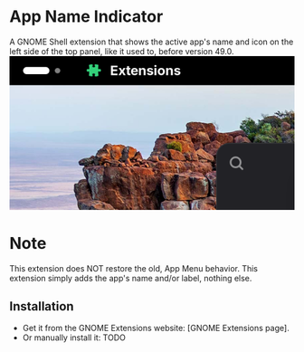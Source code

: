 # App Name Indicator
A GNOME Shell extension that shows the active app's name and icon on the left side of the top panel, like it used to, before version 49.0.   
![Image preview](preview.png)

# Note
This extension does NOT restore the old, App Menu behavior. This extension simply adds the app's name and/or label, nothing else.

## Installation
- Get it from the GNOME Extensions website: [GNOME Extensions page].
- Or manually install it: TODO
